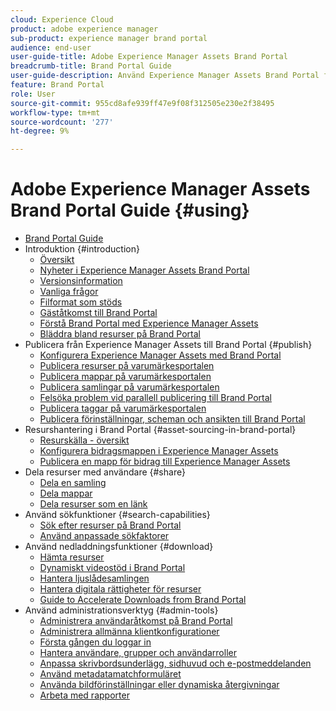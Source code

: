```yaml
---
cloud: Experience Cloud
product: adobe experience manager
sub-product: experience manager brand portal
audience: end-user
user-guide-title: Adobe Experience Manager Assets Brand Portal
breadcrumb-title: Brand Portal Guide
user-guide-description: Använd Experience Manager Assets Brand Portal för att tillgodose marknadsföringsbehoven genom att på ett säkert sätt distribuera godkänt varumärkes- och produktmaterial till externa byråer, partners, interna team och återförsäljare för nedladdning.
feature: Brand Portal
role: User
source-git-commit: 955cd8afe939ff47e9f08f312505e230e2f38495
workflow-type: tm+mt
source-wordcount: '277'
ht-degree: 9%

---
```



# Adobe Experience Manager Assets Brand Portal Guide {#using}

+ [Brand Portal Guide](using/home.md)
+ Introduktion {#introduction}
   + [Översikt](using/brand-portal.md)
   + [Nyheter i Experience Manager Assets Brand Portal](using/whats-new.md)
   + [Versionsinformation](using/brand-portal-release-notes.md)
   + [Vanliga frågor](using/brand-portal-faqs.md)
   + [Filformat som stöds](using/brand-portal-supported-formats.md)
   + [Gäståtkomst till Brand Portal](using/guest-access.md)
   + [Förstå Brand Portal med Experience Manager Assets](https://experienceleague.adobe.com/docs/experience-manager-brand-portal/using/home.html)
   + [Bläddra bland resurser på Brand Portal](using/browse-assets-brand-portal.md)
+ Publicera från Experience Manager Assets till Brand Portal {#publish}
   + [Konfigurera Experience Manager Assets med Brand Portal](using/configure-aem-assets-with-brand-portal.md)
   + [Publicera resurser på varumärkesportalen](https://experienceleague.adobe.com/docs/experience-manager-65/assets/brandportal/brand-portal-publish-assets.html)
   + [Publicera mappar på varumärkesportalen](https://experienceleague.adobe.com/docs/experience-manager-65/assets/brandportal/brand-portal-publish-folder.html)
   + [Publicera samlingar på varumärkesportalen](https://experienceleague.adobe.com/docs/experience-manager-65/assets/brandportal/brand-portal-publish-collection.html)
   + [Felsöka problem vid parallell publicering till Brand Portal](using/troubleshoot-parallel-publishing.md)
   + [Publicera taggar på varumärkesportalen](using/brand-portal-publish-tags.md)
   + [Publicera förinställningar, scheman och ansikten till Brand Portal](using/publish-schema-search-facets-presets.md)
+ Resurshantering i Brand Portal {#asset-sourcing-in-brand-portal}
   + [Resurskälla - översikt](using/brand-portal-asset-sourcing.md)
   + [Konfigurera bidragsmappen i Experience Manager Assets](using/brand-portal-publish-contribution-folder-to-brand-portal.md)
   + [Publicera en mapp för bidrag till Experience Manager Assets](using/brand-portal-publish-contribution-folder-to-aem-assets.md)
+ Dela resurser med användare {#share}
   + [Dela en samling](using/brand-portal-share-collection.md)
   + [Dela mappar](using/brand-portal-sharing-folders.md)
   + [Dela resurser som en länk](using/brand-portal-link-share.md)
+ Använd sökfunktioner {#search-capabilities}
   + [Sök efter resurser på Brand Portal](using/brand-portal-searching.md)
   + [Använd anpassade sökfaktorer](using/brand-portal-search-facets.md)
+ Använd nedladdningsfunktioner {#download}
   + [Hämta resurser](using/brand-portal-download-assets.md)
   + [Dynamiskt videostöd i Brand Portal](using/dynamic-video-brand-portal.md)
   + [Hantera ljuslådesamlingen](using/brand-portal-light-box.md)
   + [Hantera digitala rättigheter för resurser](using/manage-digital-rights-of-assets.md)
   + [Guide to Accelerate Downloads from Brand Portal](using/accelerated-download.md)
+ Använd administrationsverktyg {#admin-tools}
   + [Administrera användaråtkomst på Brand Portal](using/access-configurations-brand-portal.md)
   + [Administrera allmänna klientkonfigurationer](using/brand-portal-general-configuration.md)
   + [Första gången du loggar in](using/brand-portal-onboarding.md)
   + [Hantera användare, grupper och användarroller](using/brand-portal-adding-users.md)
   + [Anpassa skrivbordsunderlägg, sidhuvud och e-postmeddelanden](using/brand-portal-branding.md)
   + [Använd metadatamatchformuläret](using/brand-portal-metadata-schemas.md)
   + [Använda bildförinställningar eller dynamiska återgivningar](using/brand-portal-image-presets.md)
   + [Arbeta med rapporter](using/brand-portal-reports.md)

